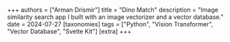 +++
authors = ["Arman Drismir"]
title = "Dino Match"
description = "Image similarity search app I built with an image vectorizer and a vector database."
date = 2024-07-27
[taxonomies]
tags = ["Python", "Vision Transformer", "Vector Database", "Svelte Kit"]
[extra]
+++